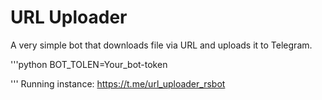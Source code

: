 # URL Uploader
A very simple bot that downloads file via URL and uploads it to Telegram.


'''python
BOT_TOLEN=Your_bot-token



'''
Running instance: https://t.me/url_uploader_rsbot
